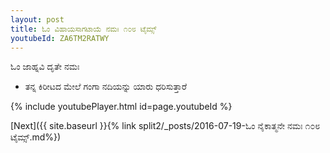```yaml
---
layout: post
title: ಓಂ ವಿಹಾಯಸಾಗಟಾಯೆ ನಮಃ ೧೦೮ ಟೈಮ್ಸ್
youtubeId: ZA6TM2RATWY
---
```

 
 
 ಓಂ ಜಾಹ್ನವಿ ದೃತೇ ನಮಃ  
 
 -  ತನ್ನ ಕಿರೀಟದ ಮೇಲೆ ಗಂಗಾ ನದಿಯನ್ನು ಯಾರು ಧರಿಸುತ್ತಾರೆ 
 
  
 
  
 
 
 
 
 
 


{% include youtubePlayer.html id=page.youtubeId %}
 
[Next]({{ site.baseurl }}{% link  split2/_posts/2016-07-19-ಓಂ ನೈಕಾತ್ಮನೇ ನಮಃ ೧೦೮ ಟೈಮ್ಸ್.md%})
 
